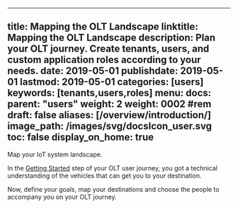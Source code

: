 
---
title: Mapping the OLT Landscape
linktitle: Mapping the OLT Landscape
description: Plan your OLT journey. Create tenants, users, and custom application roles according to your needs.
date: 2019-05-01
publishdate: 2019-05-01
lastmod: 2019-05-01
categories: [users]
keywords: [tenants,users,roles]
menu:
  docs:
    parent: "users"
    weight: 2
weight: 0002	#rem
draft: false
aliases: [/overview/introduction/]
image_path: /images/svg/docsIcon_user.svg
toc: false
display_on_home: true
---


Map your IoT system landscape.

In the [Getting Started](/getting-started/) step of your OLT user journey, you got a technical understanding of the vehicles that can get you to your destination.

Now, define your goals, map your destinations and choose the people to accompany you on your OLT journey.


